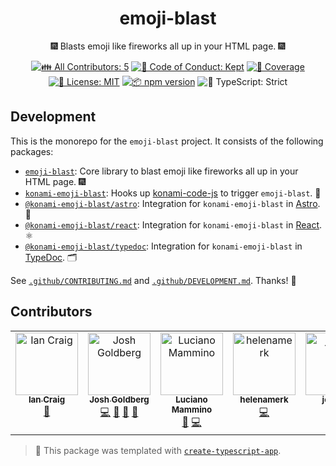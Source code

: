 <h1 align="center">emoji-blast</h1>

<p align="center">🎆 Blasts emoji like fireworks all up in your HTML page. 🎆</p>

<p align="center">
	<!-- prettier-ignore-start -->
	<!-- ALL-CONTRIBUTORS-BADGE:START - Do not remove or modify this section -->
	<a href="#contributors" target="_blank"><img alt="👪 All Contributors: 5" src="https://img.shields.io/badge/%F0%9F%91%AA_all_contributors-5-21bb42.svg" /></a>
<!-- ALL-CONTRIBUTORS-BADGE:END -->
	<!-- prettier-ignore-end -->
	<a href="https://github.com/JoshuaKGoldberg/emoji-blast/blob/main/.github/CODE_OF_CONDUCT.md" target="_blank"><img alt="🤝 Code of Conduct: Kept" src="https://img.shields.io/badge/%F0%9F%A4%9D_code_of_conduct-kept-21bb42" /></a>
	<a href="https://codecov.io/gh/JoshuaKGoldberg/emoji-blast" target="_blank"><img alt="🧪 Coverage" src="https://img.shields.io/codecov/c/github/JoshuaKGoldberg/emoji-blast?label=%F0%9F%A7%AA%20coverage" /></a>
	<a href="https://github.com/JoshuaKGoldberg/emoji-blast/blob/main/LICENSE.md" target="_blank"><img alt="📝 License: MIT" src="https://img.shields.io/badge/%F0%9F%93%9D_license-MIT-21bb42.svg"></a>
	<a href="http://npmjs.com/package/emoji-blast"><img alt="📦 npm version" src="https://img.shields.io/npm/v/emoji-blast?color=21bb42&label=%F0%9F%93%A6%20npm" /></a>
	<img alt="💪 TypeScript: Strict" src="https://img.shields.io/badge/%F0%9F%92%AA_typescript-strict-21bb42.svg" />
</p>

## Development

This is the monorepo for the `emoji-blast` project.
It consists of the following packages:

- [`emoji-blast`](./packages/emoji-blast/README.md): Core library to blast emoji like fireworks all up in your HTML page. 🎆
- [`konami-emoji-blast`](./packages/konami-emoji-blast/README.md): Hooks up <a href="https://github.com/Haeresis/konami-code-js">konami-code-js</a> to trigger `emoji-blast`. 🎇
- [`@konami-emoji-blast/astro`](./packages/konami-emoji-blast-astro/README.md): Integration for `konami-emoji-blast` in <a href="https://astro.build">Astro</a>. 🚀
- [`@konami-emoji-blast/react`](./packages/konami-emoji-blast-react/README.md): Integration for `konami-emoji-blast` in <a href="https:/react.dev">React</a>. ⚛️
- [`@konami-emoji-blast/typedoc`](./packages/konami-emoji-blast-typedoc/README.md): Integration for `konami-emoji-blast` in <a href="https://typedoc.org">TypeDoc</a>. 🗂️

See [`.github/CONTRIBUTING.md`](./.github/CONTRIBUTING.md) and [`.github/DEVELOPMENT.md`](./.github/DEVELOPMENT.md).
Thanks! 💖

## Contributors

<!-- spellchecker: disable -->
<!-- ALL-CONTRIBUTORS-LIST:START - Do not remove or modify this section -->
<!-- prettier-ignore-start -->
<!-- markdownlint-disable -->
<table>
  <tbody>
    <tr>
      <td align="center" valign="top" width="14.28%"><a href="https://github.com/ian-craig"><img src="https://avatars.githubusercontent.com/u/2031632?v=4?s=100" width="100px;" alt="Ian Craig"/><br /><sub><b>Ian Craig</b></sub></a><br /><a href="#ideas-ian-craig" title="Ideas, Planning, & Feedback">🤔</a></td>
      <td align="center" valign="top" width="14.28%"><a href="http://www.joshuakgoldberg.com"><img src="https://avatars.githubusercontent.com/u/3335181?v=4?s=100" width="100px;" alt="Josh Goldberg"/><br /><sub><b>Josh Goldberg</b></sub></a><br /><a href="https://github.com/JoshuaKGoldberg/emoji-blast/commits?author=JoshuaKGoldberg" title="Code">💻</a> <a href="#maintenance-JoshuaKGoldberg" title="Maintenance">🚧</a> <a href="https://github.com/JoshuaKGoldberg/emoji-blast/issues?q=author%3AJoshuaKGoldberg" title="Bug reports">🐛</a> <a href="#tool-JoshuaKGoldberg" title="Tools">🔧</a></td>
      <td align="center" valign="top" width="14.28%"><a href="https://loige.co"><img src="https://avatars.githubusercontent.com/u/205629?v=4?s=100" width="100px;" alt="Luciano Mammino"/><br /><sub><b>Luciano Mammino</b></sub></a><br /><a href="https://github.com/JoshuaKGoldberg/emoji-blast/commits?author=lmammino" title="Documentation">📖</a> <a href="https://github.com/JoshuaKGoldberg/emoji-blast/commits?author=lmammino" title="Code">💻</a></td>
      <td align="center" valign="top" width="14.28%"><a href="https://github.com/helenamerk"><img src="https://avatars.githubusercontent.com/u/7145275?v=4?s=100" width="100px;" alt="helenamerk"/><br /><sub><b>helenamerk</b></sub></a><br /><a href="https://github.com/JoshuaKGoldberg/emoji-blast/commits?author=helenamerk" title="Code">💻</a></td>
      <td align="center" valign="top" width="14.28%"><a href="https://github.com/joemcil"><img src="https://avatars.githubusercontent.com/u/126059816?v=4?s=100" width="100px;" alt="joemcil"/><br /><sub><b>joemcil</b></sub></a><br /><a href="https://github.com/JoshuaKGoldberg/emoji-blast/issues?q=author%3Ajoemcil" title="Bug reports">🐛</a></td>
    </tr>
  </tbody>
</table>

<!-- markdownlint-restore -->
<!-- prettier-ignore-end -->

<!-- ALL-CONTRIBUTORS-LIST:END -->
<!-- spellchecker: enable -->

> 💙 This package was templated with [`create-typescript-app`](https://github.com/JoshuaKGoldberg/create-typescript-app).
